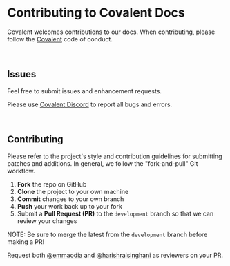 Contributing to Covalent Docs
=========================================

Covalent welcomes contributions to our docs. When contributing, please follow the [Covalent](CODE_OF_CONDUCT.md) code of conduct.

&nbsp;

Issues
------

Feel free to submit issues and enhancement requests.

Please use [Covalent Discord](https://covalenthq.com/discord/) to report all bugs and errors.

&nbsp;

Contributing
------------

Please refer to the project's style and contribution guidelines for submitting patches and additions. In general, we follow the "fork-and-pull" Git workflow.

 1. **Fork** the repo on GitHub
 2. **Clone** the project to your own machine
 3. **Commit** changes to your own branch
 4. **Push** your work back up to your fork
 5. Submit a **Pull Request (PR)** to the `development` branch so that we can review your changes

NOTE: Be sure to merge the latest from the `development` branch before making a PR!

Request both [@emmaodia](https://github.com/emmaodia) and [@harishraisinghani](https://github.com/harishraisinghani) as reviewers on your PR. 


&nbsp;

